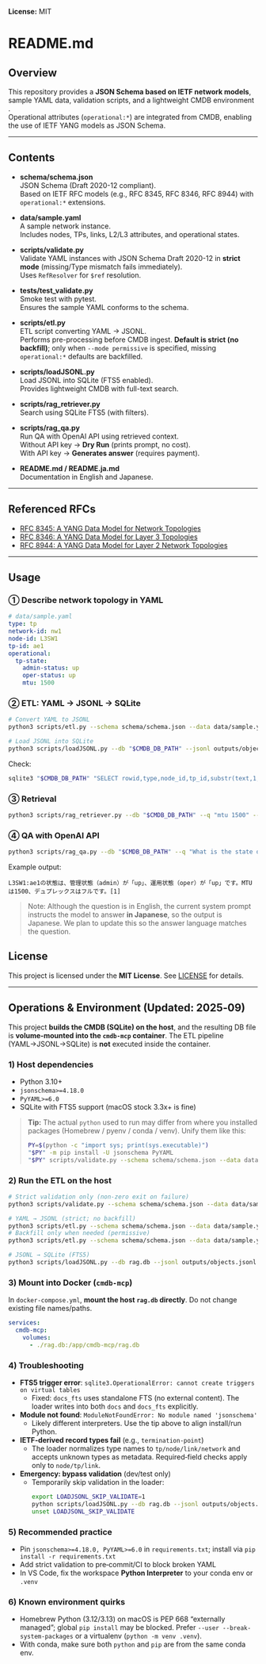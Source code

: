 **License:** MIT

# README.md

## Overview

This repository provides a **JSON Schema based on IETF network models**, sample YAML data, validation scripts, and a lightweight CMDB environment .  
Operational attributes (`operational:*`) are integrated from CMDB, enabling the use of IETF YANG models as JSON Schema.  

---

## Contents

- **schema/schema.json**  
  JSON Schema (Draft 2020-12 compliant).  
  Based on IETF RFC models (e.g., RFC 8345, RFC 8346, RFC 8944) with `operational:*` extensions.

- **data/sample.yaml**  
  A sample network instance.  
  Includes nodes, TPs, links, L2/L3 attributes, and operational states.

- **scripts/validate.py**  
  Validate YAML instances with JSON Schema Draft 2020-12 in **strict mode** (missing/Type mismatch fails immediately).  
  Uses `RefResolver` for `$ref` resolution.

- **tests/test_validate.py**  
  Smoke test with pytest.  
  Ensures the sample YAML conforms to the schema.

- **scripts/etl.py**  
  ETL script converting YAML → JSONL.  
  Performs pre-processing before CMDB ingest. **Default is strict (no backfill)**; only when `--mode permissive` is specified, missing `operational:*` defaults are backfilled.

- **scripts/loadJSONL.py**  
  Load JSONL into SQLite (FTS5 enabled).  
  Provides lightweight CMDB with full-text search.

- **scripts/rag_retriever.py**  
  Search using SQLite FTS5 (with filters).

- **scripts/rag_qa.py**  
  Run QA with OpenAI API using retrieved context.  
  Without API key → **Dry Run** (prints prompt, no cost).  
  With API key → **Generates answer** (requires payment).

- **README.md / README.ja.md**  
  Documentation in English and Japanese.

---

## Referenced RFCs

- [RFC 8345: A YANG Data Model for Network Topologies](https://www.rfc-editor.org/rfc/rfc8345)  
- [RFC 8346: A YANG Data Model for Layer 3 Topologies](https://www.rfc-editor.org/rfc/rfc8346)  
- [RFC 8944: A YANG Data Model for Layer 2 Network Topologies](https://www.rfc-editor.org/rfc/rfc8944)  

---

## Usage

### ① Describe network topology in YAML
```yaml
# data/sample.yaml
type: tp
network-id: nw1
node-id: L3SW1
tp-id: ae1
operational: 
  tp-state:
    admin-status: up
    oper-status: up
    mtu: 1500
```

### ② ETL: YAML → JSONL → SQLite
```bash
# Convert YAML to JSONL
python3 scripts/etl.py --schema schema/schema.json --data data/sample.yaml --out outputs/objects.jsonl

# Load JSONL into SQLite
python3 scripts/loadJSONL.py --db "$CMDB_DB_PATH" --jsonl outputs/objects.jsonl --reset
```

Check:
```bash
sqlite3 "$CMDB_DB_PATH" "SELECT rowid,type,node_id,tp_id,substr(text,1,60) FROM docs LIMIT 5;"
```

### ③ Retrieval
```bash
python3 scripts/rag_retriever.py --db "$CMDB_DB_PATH" --q "mtu 1500" --filters type=tp node_id=L3SW1 --k 3
```


### ④ QA with OpenAI API

```bash
python3 scripts/rag_qa.py --db "$CMDB_DB_PATH" --q "What is the state of L3SW1:ae1?" --filters type=tp node_id=L3SW1 --k 3
```

Example output:

```
L3SW1:ae1の状態は、管理状態（admin）が「up」、運用状態（oper）が「up」です。MTUは1500、デュプレックスはフルです。[1]
```

> Note: Although the question is in English, the current system prompt instructs the model to answer **in Japanese**, so the output is Japanese. We plan to update this so the answer language matches the question.


## License

This project is licensed under the **MIT License**. See [LICENSE](LICENSE) for details.


---

## Operations & Environment (Updated: 2025‑09)

This project **builds the CMDB (SQLite) on the host**, and the resulting DB file is **volume‑mounted into the `cmdb-mcp` container**. The ETL pipeline (YAML→JSONL→SQLite) is **not** executed inside the container.

### 1) Host dependencies
- Python 3.10+
- `jsonschema>=4.18.0`
- `PyYAML>=6.0`
- SQLite with FTS5 support (macOS stock 3.3x+ is fine)

> **Tip:** The actual `python` used to run may differ from where you installed packages (Homebrew / pyenv / conda / venv). Unify them like this:
> ```bash
> PY=$(python -c "import sys; print(sys.executable)")
> "$PY" -m pip install -U jsonschema PyYAML
> "$PY" scripts/validate.py --schema schema/schema.json --data data/sample.yaml
> ```

### 2) Run the ETL on the host
```bash
# Strict validation only (non‑zero exit on failure)
python3 scripts/validate.py --schema schema/schema.json --data data/sample.yaml

# YAML → JSONL (strict; no backfill)
python3 scripts/etl.py --schema schema/schema.json --data data/sample.yaml --out outputs/objects.jsonl
# Backfill only when needed (permissive)
python3 scripts/etl.py --schema schema/schema.json --data data/sample.yaml --out outputs/objects.jsonl --mode permissive

# JSONL → SQLite (FTS5)
python3 scripts/loadJSONL.py --db rag.db --jsonl outputs/objects.jsonl --reset
```

### 3) Mount into Docker (`cmdb-mcp`)
In `docker-compose.yml`, **mount the host `rag.db` directly**. Do not change existing file names/paths.
```yaml
services:
  cmdb-mcp:
    volumes:
      - ./rag.db:/app/cmdb-mcp/rag.db
```

### 4) Troubleshooting
- **FTS5 trigger error**: `sqlite3.OperationalError: cannot create triggers on virtual tables`
  - Fixed: `docs_fts` uses standalone FTS (no external content). The loader writes into both `docs` and `docs_fts` explicitly.
- **Module not found**: `ModuleNotFoundError: No module named 'jsonschema'`
  - Likely different interpreters. Use the tip above to align install/run Python.
- **IETF‑derived record types fail** (e.g., `termination-point`)
  - The loader normalizes type names to `tp/node/link/network` and accepts unknown types as metadata. Required‑field checks apply only to `node/tp/link`.
- **Emergency: bypass validation** (dev/test only)
  - Temporarily skip validation in the loader:
    ```bash
    export LOADJSONL_SKIP_VALIDATE=1
    python scripts/loadJSONL.py --db rag.db --jsonl outputs/objects.jsonl --reset
    unset LOADJSONL_SKIP_VALIDATE
    ```

### 5) Recommended practice
- Pin `jsonschema>=4.18.0, PyYAML>=6.0` in `requirements.txt`; install via `pip install -r requirements.txt`
- Add strict validation to pre‑commit/CI to block broken YAML
- In VS Code, fix the workspace **Python Interpreter** to your conda env or `.venv`

### 6) Known environment quirks
- Homebrew Python (3.12/3.13) on macOS is PEP 668 “externally managed”; global `pip install` may be blocked. Prefer `--user --break-system-packages` or a virtualenv (`python -m venv .venv`).
- With conda, make sure both `python` and `pip` are from the same conda env.
